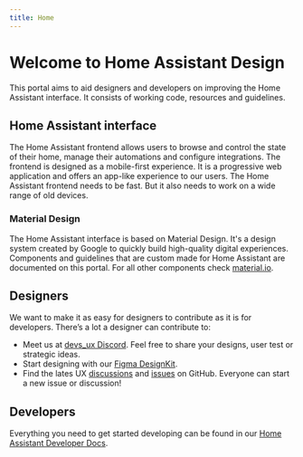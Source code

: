 ```yaml
---
title: Home
---
```


# Welcome to Home Assistant Design

This portal aims to aid designers and developers on improving the Home Assistant interface. It consists of working code, resources and guidelines.

## Home Assistant interface
The Home Assistant frontend allows users to browse and control the state of their home, manage their automations and configure integrations. The frontend is designed as a mobile-first experience. It is a progressive web application and offers an app-like experience to our users. The Home Assistant frontend needs to be fast. But it also needs to work on a wide range of old devices.

### Material Design
The Home Assistant interface is based on Material Design. It's a design system created by Google to quickly build high-quality digital experiences. Components and guidelines that are custom made for Home Assistant are documented on this portal. For all other components check <a href="https://material.io" rel="noopener noreferrer" target="_blank">material.io</a>.

## Designers
We want to make it as easy for designers to contribute as it is for developers. There’s a lot a designer can contribute to:

- Meet us at <a href="https://discord.gg/BPBc8rZ9" rel="noopener noreferrer" target="_blank">devs_ux Discord</a>. Feel free to share your designs, user test or strategic ideas.
- Start designing with our <a href="https://www.figma.com/community/file/967153512097289521/Home-Assistant-DesignKit" rel="noopener noreferrer" target="_blank">Figma DesignKit</a>.
- Find the lates UX <a href="https://github.com/home-assistant/frontend/discussions?discussions_q=label%3Aux" rel="noopener noreferrer" target="_blank">discussions</a> and <a href="https://github.com/home-assistant/frontend/labels/ux" rel="noopener noreferrer" target="_blank">issues</a> on GitHub. Everyone can start a new issue or discussion!


## Developers
Everything you need to get started developing can be found in our <a href="https://developers.home-assistant.io" rel="noopener noreferrer" target="_blank">Home Assistant Developer Docs</a>.
